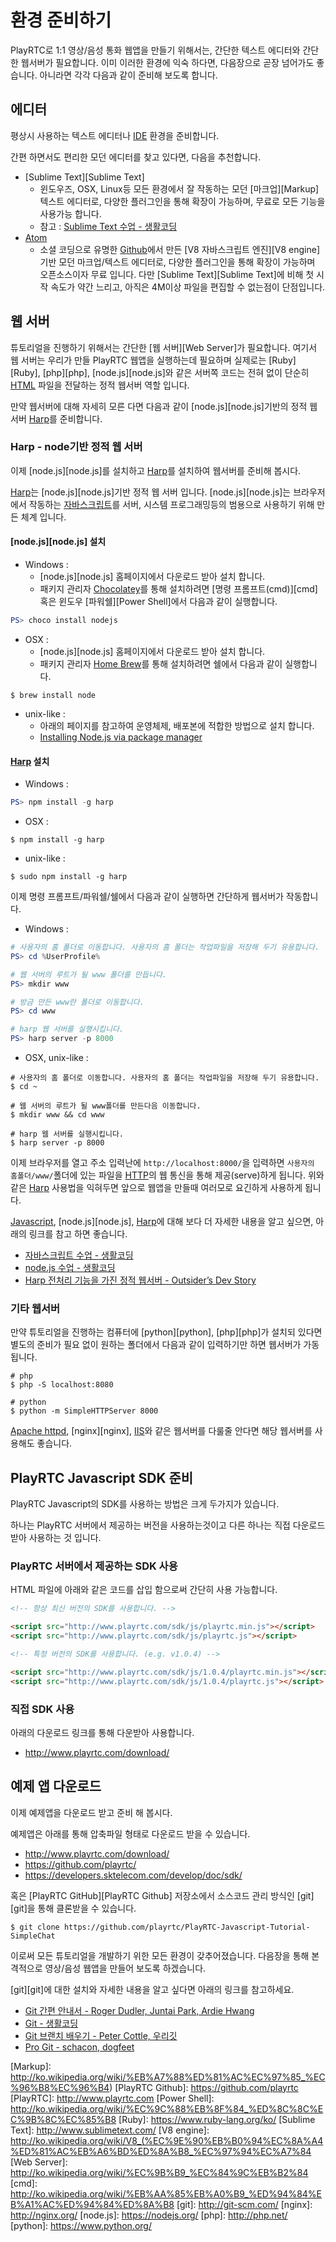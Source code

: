 # 환경 준비하기
PlayRTC로 1:1 영상/음성 통화 웹앱을 만들기 위해서는, 간단한 텍스트 에디터와 간단한 웹서버가 필요합니다. 이미 이러한 환경에 익숙 하다면, 다음장으로 곧장 넘어가도 좋습니다. 아니라면 각각 다음과 같이 준비해 보도록 합니다.

## 에디터
평상시 사용하는 텍스트 에디터나 [IDE][IDE] 환경을 준비합니다.

간편 하면서도 편리한 모던 에디터를 찾고 있다면, 다음을 추천합니다.

 - [Sublime Text][Sublime Text]
	- 윈도우즈, OSX, Linux등 모든 환경에서 잘 작동하는 모던 [마크업][Markup]텍스트 에디터로, 다양한 플러그인을 통해 확장이 가능하며, 무료로 모든 기능을 사용가능 합니다.
	- 참고 : [Sublime Text 수업 - 생활코딩](http://opentutorials.org/course/671/3595)
- [Atom][Atom]
	- 소셜 코딩으로 유명한 [Github][Github]에서 만든 [V8 자바스크립트 엔진][V8 engine]기반 모던 마크업/텍스트 에디터로, 다양한 플러그인을 통해 확장이 가능하며 오픈소스이자 무료 입니다. 다만 [Sublime Text][Sublime Text]에 비해 첫 시작 속도가 약간 느리고, 아직은 4M이상 파일을 편집할 수 없는점이 단점입니다.

## 웹 서버
튜토리얼을 진행하기 위해서는 간단한 [웹 서버][Web Server]가 필요합니다. 여기서 웹 서버는 우리가 만들 PlayRTC 웹앱을 실행하는데 필요하며 실제로는 [Ruby][Ruby], [php][php], [node.js][node.js]와 같은 서버쪽 코드는 전혀 없이 단순히 [HTML][HTML] 파일을 전달하는 정적 웹서버 역할 입니다.

만약 웹서버에 대해 자세히 모른 다면 다음과 같이 [node.js][node.js]기반의 정적 웹 서버 [Harp][Harp]를 준비합니다.

### Harp - node기반 정적 웹 서버

이제 [node.js][node.js]를 설치하고 [Harp][Harp]를 설치하여 웹서버를 준비해 봅시다.

[Harp][Harp]는 [node.js][node.js]기반 정적 웹 서버 입니다. [node.js][node.js]는 브라우저에서 작동하는 [자바스크립트][Javascript]를 서버, 시스템 프로그래밍등의 범용으로 사용하기 위해 만든 체계 입니다.

#### [node.js][node.js] 설치

- Windows :
	- [node.js][node.js] 홈페이지에서 다운로드 받아 설치 합니다.
	- 패키지 관리자 [Chocolatey][Chocolatey]를 통해 설치하려면 [명령 프롬프트(cmd)][cmd]혹은 윈도우 [파워쉘][Power Shell]에서 다음과 같이 실행합니다.
```PowerShell
PS> choco install nodejs
```

- OSX :
	- [node.js][node.js] 홈페이지에서 다운로드 받아 설치 합니다.
	- 패키지 관리자 [Home Brew][Home Brew]를 통해 설치하려면 쉘에서 다음과 같이 실행합니다.
```Shell
$ brew install node
```

- unix-like :
	- 아래의 페이지를 참고하여 운영체제, 배포본에 적합한 방법으로 설치 합니다.
	- [Installing Node.js via package manager](https://github.com/joyent/node/wiki/Installing-Node.js-via-package-manager)

#### [Harp][Harp] 설치

- Windows :
```PowerShell
PS> npm install -g harp
```

- OSX :
```Shell
$ npm install -g harp
```

- unix-like :
```Shell
$ sudo npm install -g harp
```

이제 명령 프롬프트/파워쉘/쉘에서 다음과 같이 실행하면 간단하게 웹서버가 작동합니다.

- Windows :
```PowerShell
# 사용자의 홈 폴더로 이동합니다. 사용자의 홈 폴더는 작업파일을 저장해 두기 유용합니다.
PS> cd %UserProfile%

# 웹 서버의 루트가 될 www 폴더를 만듭니다.
PS> mkdir www

# 방금 만든 www란 폴더로 이동합니다.
PS> cd www

# harp 웹 서버를 실행시킵니다.
PS> harp server -p 8000
```

- OSX, unix-like :

```Shell
# 사용자의 홈 폴더로 이동합니다. 사용자의 홈 폴더는 작업파일을 저장해 두기 유용합니다.
$ cd ~

# 웹 서버의 루트가 될 www폴더를 만든다음 이동합니다.
$ mkdir www && cd www

# harp 웹 서버를 실행시킵니다.
$ harp server -p 8000
```

이제 브라우저를 열고 주소 입력난에 `http://localhost:8000/`을 입력하면 `사용자의 홈폴더/www/`폴더에 있는 파일을 [HTTP][HTTP]의 웹 통신을 통해 제공(serve)하게 됩니다. 위와 같은 [Harp][Harp] 사용법을 익혀두면 앞으로 웹앱을 만들때 여러모로 요긴하게 사용하게 됩니다.

[Javascript][Javascript], [node.js][node.js], [Harp][Harp]에 대해 보다 더 자세한 내용을 알고 싶으면, 아래의 링크를 참고 하면 좋습니다.

- [자바스크립트 수업 - 생활코딩](http://opentutorials.org/course/743)
- [node.js 수업 - 생활코딩](http://opentutorials.org/course/86)
- [Harp 전처리 기능을 가진 정적 웹서버 - Outsider’s Dev Story](http://blog.outsider.ne.kr/999)

### 기타 웹서버

만약 튜토리얼을 진행하는 컴퓨터에 [python][python], [php][php]가 설치되 있다면 별도의 준비가 필요 없이 원하는 폴더에서 다음과 같이 입력하기만 하면 웹서버가 가동됩니다.

``` Shell
# php
$ php -S localhost:8080

# python
$ python -m SimpleHTTPServer 8000
```

[Apache httpd][Apache httpd], [nginx][nginx], [IIS][IIS]와 같은 웹서버를 다룰줄 안다면 해당 웹서버를 사용해도 좋습니다.

## PlayRTC Javascript SDK 준비
PlayRTC Javascript의 SDK를 사용하는 방법은 크게 두가지가 있습니다.

하나는 PlayRTC 서버에서 제공하는 버전을 사용하는것이고 다른 하나는 직접 다운로드 받아 사용하는 것 입니다.

### PlayRTC 서버에서 제공하는 SDK 사용
HTML 파일에 아래와 같은 코드를 삽입 함으로써 간단히 사용 가능합니다.

```HTML
<!-- 항상 최신 버전의 SDK를 사용합니다. -->

<script src="http://www.playrtc.com/sdk/js/playrtc.min.js"></script>
<script src="http://www.playrtc.com/sdk/js/playrtc.js"></script>

<!-- 특정 버전의 SDK를 사용합니다. (e.g. v1.0.4) -->

<script src="http://www.playrtc.com/sdk/js/1.0.4/playrtc.min.js"></script>
<script src="http://www.playrtc.com/sdk/js/1.0.4/playrtc.js"></script>
```

### 직접 SDK 사용
아래의 다운로드 링크를 통해 다운받아 사용합니다.

- <http://www.playrtc.com/download/>

## 예제 앱 다운로드
이제 예제앱을 다운로드 받고 준비 해 봅시다.

예제앱은 아래를 통해 압축파일 형태로 다운로드 받을 수 있습니다.

- <http://www.playrtc.com/download/>
- <https://github.com/playrtc/>
- <https://developers.sktelecom.com/develop/doc/sdk/>

혹은 [PlayRTC GitHub][PlayRTC Github] 저장소에서 소스코드 관리 방식인 [git][git]을 통해 클론받을 수 있습니다.

```Shell
$ git clone https://github.com/playrtc/PlayRTC-Javascript-Tutorial-SimpleChat
```

이로써 모든 튜토리얼을 개발하기 위한 모든 환경이 갖추어졌습니다. 다음장을 통해 본격적으로 영상/음성 웹앱을 만들어 보도록 하겠습니다.

[git][git]에 대한 설치와 자세한 내용을 알고 싶다면 아래의 링크를 참고하세요.

- [Git 간편 안내서 - Roger Dudler, Juntai Park, Ardie Hwang](http://rogerdudler.github.io/git-guide/index.ko.html)
- [Git - 생활코딩](http://opentutorials.org/course/1492)
- [Git 브랜치 배우기 - Peter Cottle, 우리깃](http://learnbranch.urigit.com/)
- [Pro Git - schacon, dogfeet](http://dogfeet.github.io/articles/2012/progit.html)


[Apache httpd]: http://httpd.apache.org/
[Atom]: https://atom.io/
[Chocolatey]: https://chocolatey.org/
[Github]: https://github.com/
[HTML]: https://developer.mozilla.org/ko/docs/Web/HTML
[HTTP]: http://ko.wikipedia.org/wiki/HTTP
[Harp]: http://harpjs.com/
[Home Brew]: http://brew.sh/index_ko.html
[IDE]: http://ko.wikipedia.org/wiki/%ED%86%B5%ED%95%A9_%EA%B0%9C%EB%B0%9C_%ED%99%98%EA%B2%BD
[IIS]: http://www.iis.net/
[Javascript]: http://ko.wikipedia.org/wiki/%EC%9E%90%EB%B0%94%EC%8A%A4%ED%81%AC%EB%A6%BD%ED%8A%B8
[Markup]: http://ko.wikipedia.org/wiki/%EB%A7%88%ED%81%AC%EC%97%85_%EC%96%B8%EC%96%B4)
[PlayRTC Github]: https://github.com/playrtc
[PlayRTC]: http://www.playrtc.com
[Power Shell]: http://ko.wikipedia.org/wiki/%EC%9C%88%EB%8F%84_%ED%8C%8C%EC%9B%8C%EC%85%B8
[Ruby]: https://www.ruby-lang.org/ko/
[Sublime Text]: http://www.sublimetext.com/
[V8 engine]: http://ko.wikipedia.org/wiki/V8_(%EC%9E%90%EB%B0%94%EC%8A%A4%ED%81%AC%EB%A6%BD%ED%8A%B8_%EC%97%94%EC%A7%84
[Web Server]: http://ko.wikipedia.org/wiki/%EC%9B%B9_%EC%84%9C%EB%B2%84
[cmd]: http://ko.wikipedia.org/wiki/%EB%AA%85%EB%A0%B9_%ED%94%84%EB%A1%AC%ED%94%84%ED%8A%B8
[git]: http://git-scm.com/
[nginx]: http://nginx.org/
[node.js]: https://nodejs.org/
[php]: http://php.net/
[python]: https://www.python.org/
